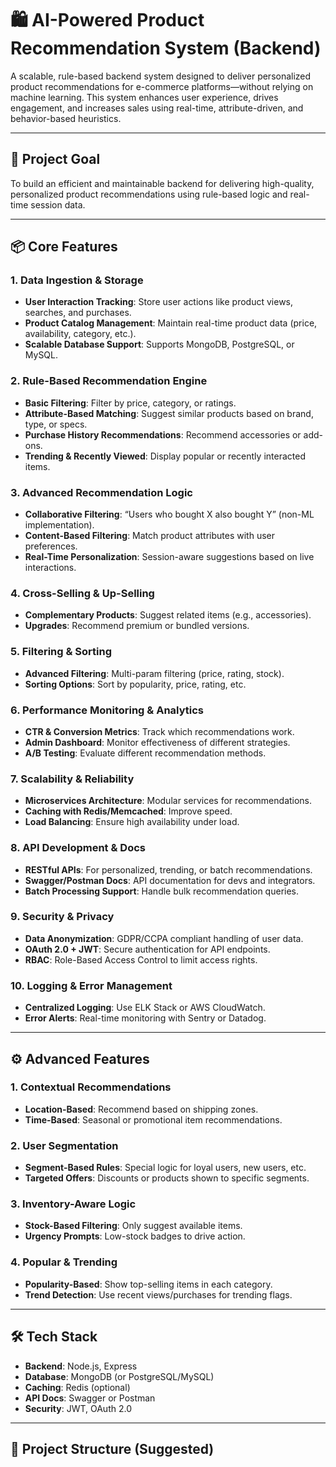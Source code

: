 # 🛍️ AI-Powered Product Recommendation System (Backend)

A scalable, rule-based backend system designed to deliver personalized product recommendations for e-commerce platforms—without relying on machine learning. This system enhances user experience, drives engagement, and increases sales using real-time, attribute-driven, and behavior-based heuristics.

---

## 🚀 Project Goal

To build an efficient and maintainable backend for delivering high-quality, personalized product recommendations using rule-based logic and real-time session data.

---

## 📦 Core Features

### 1. Data Ingestion & Storage
- **User Interaction Tracking**: Store user actions like product views, searches, and purchases.
- **Product Catalog Management**: Maintain real-time product data (price, availability, category, etc.).
- **Scalable Database Support**: Supports MongoDB, PostgreSQL, or MySQL.

### 2. Rule-Based Recommendation Engine
- **Basic Filtering**: Filter by price, category, or ratings.
- **Attribute-Based Matching**: Suggest similar products based on brand, type, or specs.
- **Purchase History Recommendations**: Recommend accessories or add-ons.
- **Trending & Recently Viewed**: Display popular or recently interacted items.

### 3. Advanced Recommendation Logic
- **Collaborative Filtering**: “Users who bought X also bought Y” (non-ML implementation).
- **Content-Based Filtering**: Match product attributes with user preferences.
- **Real-Time Personalization**: Session-aware suggestions based on live interactions.

### 4. Cross-Selling & Up-Selling
- **Complementary Products**: Suggest related items (e.g., accessories).
- **Upgrades**: Recommend premium or bundled versions.

### 5. Filtering & Sorting
- **Advanced Filtering**: Multi-param filtering (price, rating, stock).
- **Sorting Options**: Sort by popularity, price, rating, etc.

### 6. Performance Monitoring & Analytics
- **CTR & Conversion Metrics**: Track which recommendations work.
- **Admin Dashboard**: Monitor effectiveness of different strategies.
- **A/B Testing**: Evaluate different recommendation methods.

### 7. Scalability & Reliability
- **Microservices Architecture**: Modular services for recommendations.
- **Caching with Redis/Memcached**: Improve speed.
- **Load Balancing**: Ensure high availability under load.

### 8. API Development & Docs
- **RESTful APIs**: For personalized, trending, or batch recommendations.
- **Swagger/Postman Docs**: API documentation for devs and integrators.
- **Batch Processing Support**: Handle bulk recommendation queries.

### 9. Security & Privacy
- **Data Anonymization**: GDPR/CCPA compliant handling of user data.
- **OAuth 2.0 + JWT**: Secure authentication for API endpoints.
- **RBAC**: Role-Based Access Control to limit access rights.

### 10. Logging & Error Management
- **Centralized Logging**: Use ELK Stack or AWS CloudWatch.
- **Error Alerts**: Real-time monitoring with Sentry or Datadog.

---

## ⚙️ Advanced Features

### 1. Contextual Recommendations
- **Location-Based**: Recommend based on shipping zones.
- **Time-Based**: Seasonal or promotional item recommendations.

### 2. User Segmentation
- **Segment-Based Rules**: Special logic for loyal users, new users, etc.
- **Targeted Offers**: Discounts or products shown to specific segments.

### 3. Inventory-Aware Logic
- **Stock-Based Filtering**: Only suggest available items.
- **Urgency Prompts**: Low-stock badges to drive action.

### 4. Popular & Trending
- **Popularity-Based**: Show top-selling items in each category.
- **Trend Detection**: Use recent views/purchases for trending flags.

---

## 🛠️ Tech Stack

- **Backend**: Node.js, Express
- **Database**: MongoDB (or PostgreSQL/MySQL)
- **Caching**: Redis (optional)
- **API Docs**: Swagger or Postman
- **Security**: JWT, OAuth 2.0

---

## 📂 Project Structure (Suggested)

